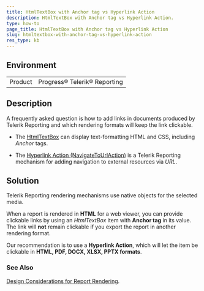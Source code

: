 ```yaml
---
title: HtmlTextBox with Anchor tag vs Hyperlink Action
description: HtmlTextBox with Anchor tag vs Hyperlink Action.
type: how-to
page_title: HtmlTextBox with Anchor tag vs Hyperlink Action
slug: htmltextbox-with-anchor-tag-vs-hyperlink-action
res_type: kb
---
```


## Environment

<table>
	<tbody>
		<tr>
			<td>Product</td>
			<td>Progress® Telerik® Reporting</td>
		</tr>
	</tbody>
</table>

## Description

A frequently asked question is how to add links in documents produced by Telerik Reporting and which rendering formats will keep the link clickable.  

- The [HtmlTextBox](../report-items-html-text-box) can display text-formatting HTML and CSS, including *Anchor* tags.  

- The [Hyperlink Action (NavigateToUrlAction)](../designing-reports-interactivity-hyperlinks) is a Telerik Reporting mechanism for adding navigation to external resources via *URL*.  
  
## Solution

Telerik Reporting rendering mechanisms use native objects for the selected media.   
  
When a report is rendered in **HTML** for a web viewer, you can provide clickable links by using an *HtmlTextBox* item with **Anchor tag** in its value. The link will **not** remain clickable if you export the report in another rendering format.  
  
Our recommendation is to use a **Hyperlink Action**, which will let the item be clickable in **HTML, PDF, DOCX, XLSX, PPTX formats**.  
  
### See Also

[Design Considerations for Report Rendering](../designing-reports-considerations-overview).  
